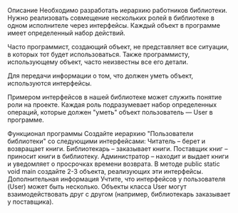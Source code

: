 Описание
Необходимо разработать иерархию работников библиотеки. Нужно реализовать совмещение нескольких ролей в библиотеке в одном исполнителе через интерфейсы. Каждый объект в программе имеет определенный набор действий.

Часто программист, создающий объект, не представляет все ситуации, в которых тот будет использоваться. Также программисту, использующему объект, часто неизвестны все его детали.

Для передачи информации о том, что должен уметь объект, используются интерфейсы.

Примером интерфейсов в нашей библиотеке может служить понятие роли на проекте. Каждая роль подразумевает набор определенных операций, которые должен "уметь" объект пользователь — User в программе.

Функционал программы
Создайте иерархию "Пользователи библиотеки" со следующими интерфейсами:
Читатель – берет и возвращает книги.
Библиотекарь – заказывает книги.
Поставщик книг – приносит книги в библиотеку.
Администратор – находит и выдает книги и уведомляет о просрочках времени возврата.
В методе public static void main создайте 2-3 объекта, реализующих эти интерфейсы.
Дополнительная информация
Учтите, что интерфейсов у пользователя (User) может быть несколько. Объекты класса User могут взаимодействовать друг с другом (например, библиотекарь заказывает у поставщика).

